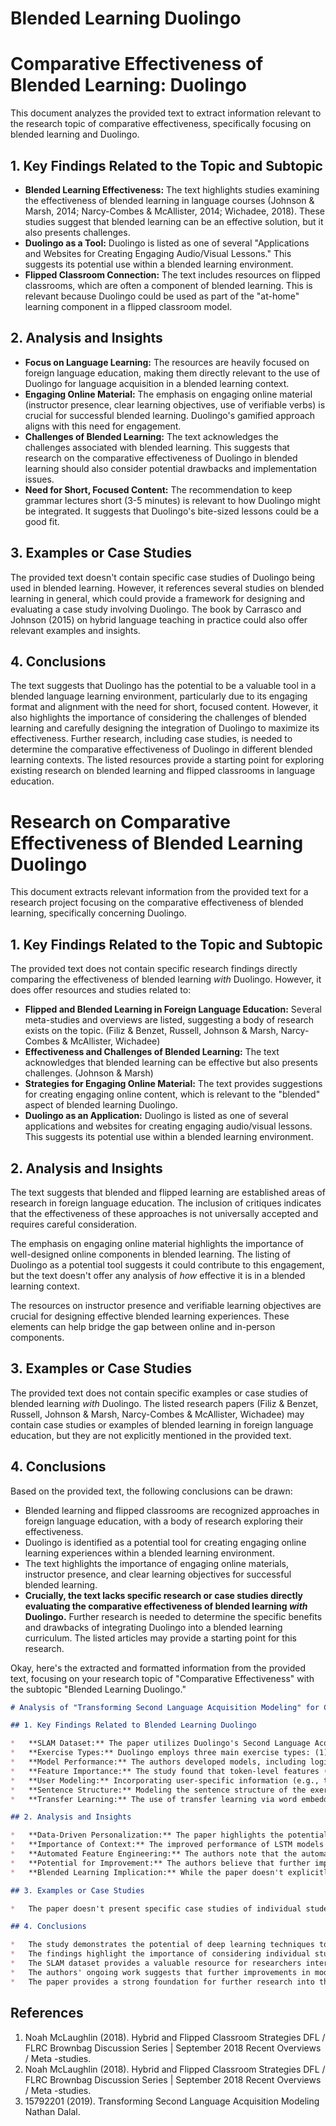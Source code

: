 # Blended Learning Duolingo

# Comparative Effectiveness of Blended Learning: Duolingo

This document analyzes the provided text to extract information relevant to the research topic of comparative effectiveness, specifically focusing on blended learning and Duolingo.

## 1. Key Findings Related to the Topic and Subtopic

*   **Blended Learning Effectiveness:** The text highlights studies examining the effectiveness of blended learning in language courses (Johnson & Marsh, 2014; Narcy-Combes & McAllister, 2014; Wichadee, 2018). These studies suggest that blended learning can be an effective solution, but it also presents challenges.
*   **Duolingo as a Tool:** Duolingo is listed as one of several "Applications and Websites for Creating Engaging Audio/Visual Lessons." This suggests its potential use within a blended learning environment.
*   **Flipped Classroom Connection:** The text includes resources on flipped classrooms, which are often a component of blended learning. This is relevant because Duolingo could be used as part of the "at-home" learning component in a flipped classroom model.

## 2. Analysis and Insights

*   **Focus on Language Learning:** The resources are heavily focused on foreign language education, making them directly relevant to the use of Duolingo for language acquisition in a blended learning context.
*   **Engaging Online Material:** The emphasis on engaging online material (instructor presence, clear learning objectives, use of verifiable verbs) is crucial for successful blended learning. Duolingo's gamified approach aligns with this need for engagement.
*   **Challenges of Blended Learning:** The text acknowledges the challenges associated with blended learning. This suggests that research on the comparative effectiveness of Duolingo in blended learning should also consider potential drawbacks and implementation issues.
*   **Need for Short, Focused Content:** The recommendation to keep grammar lectures short (3-5 minutes) is relevant to how Duolingo might be integrated. It suggests that Duolingo's bite-sized lessons could be a good fit.

## 3. Examples or Case Studies

The provided text doesn't contain specific case studies of Duolingo being used in blended learning. However, it references several studies on blended learning in general, which could provide a framework for designing and evaluating a case study involving Duolingo. The book by Carrasco and Johnson (2015) on hybrid language teaching in practice could also offer relevant examples and insights.

## 4. Conclusions

The text suggests that Duolingo has the potential to be a valuable tool in a blended language learning environment, particularly due to its engaging format and alignment with the need for short, focused content. However, it also highlights the importance of considering the challenges of blended learning and carefully designing the integration of Duolingo to maximize its effectiveness. Further research, including case studies, is needed to determine the comparative effectiveness of Duolingo in different blended learning contexts. The listed resources provide a starting point for exploring existing research on blended learning and flipped classrooms in language education.


# Research on Comparative Effectiveness of Blended Learning Duolingo

This document extracts relevant information from the provided text for a research project focusing on the comparative effectiveness of blended learning, specifically concerning Duolingo.

## 1. Key Findings Related to the Topic and Subtopic

The provided text does not contain specific research findings directly comparing the effectiveness of blended learning *with* Duolingo. However, it does offer resources and studies related to:

*   **Flipped and Blended Learning in Foreign Language Education:** Several meta-studies and overviews are listed, suggesting a body of research exists on the topic. (Filiz & Benzet, Russell, Johnson & Marsh, Narcy-Combes & McAllister, Wichadee)
*   **Effectiveness and Challenges of Blended Learning:** The text acknowledges that blended learning can be effective but also presents challenges. (Johnson & Marsh)
*   **Strategies for Engaging Online Material:** The text provides suggestions for creating engaging online content, which is relevant to the "blended" aspect of blended learning Duolingo.
*   **Duolingo as an Application:** Duolingo is listed as one of several applications and websites for creating engaging audio/visual lessons. This suggests its potential use within a blended learning environment.

## 2. Analysis and Insights

The text suggests that blended and flipped learning are established areas of research in foreign language education. The inclusion of critiques indicates that the effectiveness of these approaches is not universally accepted and requires careful consideration.

The emphasis on engaging online material highlights the importance of well-designed online components in blended learning. The listing of Duolingo as a potential tool suggests it could contribute to this engagement, but the text doesn't offer any analysis of *how* effective it is in a blended learning context.

The resources on instructor presence and verifiable learning objectives are crucial for designing effective blended learning experiences. These elements can help bridge the gap between online and in-person components.

## 3. Examples or Case Studies

The provided text does not contain specific examples or case studies of blended learning *with* Duolingo. The listed research papers (Filiz & Benzet, Russell, Johnson & Marsh, Narcy-Combes & McAllister, Wichadee) may contain case studies or examples of blended learning in foreign language education, but they are not explicitly mentioned in the provided text.

## 4. Conclusions

Based on the provided text, the following conclusions can be drawn:

*   Blended learning and flipped classrooms are recognized approaches in foreign language education, with a body of research exploring their effectiveness.
*   Duolingo is identified as a potential tool for creating engaging online learning experiences within a blended learning environment.
*   The text highlights the importance of engaging online materials, instructor presence, and clear learning objectives for successful blended learning.
*   **Crucially, the text lacks specific research or case studies directly evaluating the comparative effectiveness of blended learning *with* Duolingo.** Further research is needed to determine the specific benefits and drawbacks of integrating Duolingo into a blended learning curriculum. The listed articles may provide a starting point for this research.


Okay, here's the extracted and formatted information from the provided text, focusing on your research topic of "Comparative Effectiveness" with the subtopic "Blended Learning Duolingo."

```markdown
# Analysis of "Transforming Second Language Acquisition Modeling" for Comparative Effectiveness of Blended Learning Duolingo

## 1. Key Findings Related to Blended Learning Duolingo

*   **SLAM Dataset:** The paper utilizes Duolingo's Second Language Acquisition Modeling (SLAM) dataset, a large corpus of beginner student data, to analyze how students learn a new language through different exercises. This dataset provides a valuable resource for understanding the effectiveness of Duolingo's learning platform.
*   **Exercise Types:** Duolingo employs three main exercise types: (1) translation from L1 to L2 (free form), (2) translation from L1 to L2 (word bank), and (3) transcription of dictation in L2. The dataset includes data on student performance across these different exercise formats.
*   **Model Performance:** The authors developed models, including logistic regression and LSTM models, to predict student success on individual word tokens within exercises. Their best model, an exercise-level LSTM, achieved an AUC of 0.840 on the English language learning track, placing it competitively on the public leaderboard.
*   **Feature Importance:** The study found that token-level features (words) and student-level features (e.g., experience, response time) were the most influential predictors of student success. Linguistic and grammatical features were less important.
*   **User Modeling:** Incorporating user-specific information (e.g., through one-hot encoding) improved model performance, suggesting that individual learning patterns play a significant role.
*   **Sentence Structure:** Modeling the sentence structure of the exercise using LSTMs led to performance improvements compared to instance-level logistic regression, indicating the importance of context.
*   **Transfer Learning:** The use of transfer learning via word embeddings improved results.

## 2. Analysis and Insights

*   **Data-Driven Personalization:** The paper highlights the potential of deep learning techniques to analyze language acquisition data and personalize online learning experiences. The SLAM dataset provides a rich source of information for understanding individual student learning patterns.
*   **Importance of Context:** The improved performance of LSTM models compared to logistic regression suggests that considering the context of words within sentences is crucial for predicting student success.
*   **Automated Feature Engineering:** The authors note that the automated feature engineering capabilities of neural models are robust for the SLAM task, reducing the need for manual feature engineering.
*   **Potential for Improvement:** The authors believe that further improvements can be achieved through deeper networks, hyperparameter tuning, and exploring more complex model architectures. The oracle performance on the SLAM task indicates that there is still significant room for improvement.
*   **Blended Learning Implication:** While the paper doesn't explicitly discuss "blended learning," the analysis of Duolingo's platform provides insights into the effectiveness of its online learning components. The findings can inform the design of blended learning approaches that combine online and offline language learning activities. The data suggests that personalized learning paths, contextualized exercises, and a focus on individual student progress are key elements for effective language acquisition.

## 3. Examples or Case Studies

*   The paper doesn't present specific case studies of individual students. However, the analysis of the SLAM dataset provides aggregated insights into the learning patterns of thousands of Duolingo users. The performance of different models on the dataset can be seen as a form of comparative case study, demonstrating the relative effectiveness of different modeling approaches.

## 4. Conclusions

*   The study demonstrates the potential of deep learning techniques to model and predict student success in online language learning environments like Duolingo.
*   The findings highlight the importance of considering individual student characteristics, contextual information, and appropriate model architectures for effective language acquisition modeling.
*   The SLAM dataset provides a valuable resource for researchers interested in understanding and improving online language learning.
*   The authors' ongoing work suggests that further improvements in model performance are possible, potentially leading to more personalized and effective language learning experiences.
*   The paper provides a strong foundation for further research into the comparative effectiveness of different language learning approaches, including blended learning models that integrate online platforms like Duolingo with traditional classroom instruction.
```


## References

1. Noah McLaughlin (2018). Hybrid and Flipped Classroom Strategies   DFL / FLRC Brownbag Discussion Series | September 2018   Recent Overviews / Meta -studies.
2. Noah McLaughlin (2018). Hybrid and Flipped Classroom Strategies   DFL / FLRC Brownbag Discussion Series | September 2018   Recent Overviews / Meta -studies.
3. 15792201 (2019). Transforming Second Language Acquisition Modeling Nathan Dalal.
